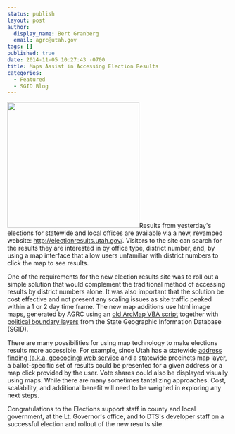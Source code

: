 ```yaml
---
status: publish
layout: post
author:
  display_name: Bert Granberg
  email: agrc@utah.gov
tags: []
published: true
date: 2014-11-05 10:27:43 -0700
title: Maps Assist in Accessing Election Results
categories:
  - Featured
  - SGID Blog
---
```

<p><a href="{{ "/downloads/UtahElectionsResults.png" | prepend: site.baseurl }}"><img src="{{ "/images/UtahElectionsResults-300x285.png" | prepend: site.baseurl }}" alt="" title="UtahElectionsResults" width="300" height="285" class="inline-text-left" /></a>Results from yesterday's elections for statewide and local offices are available via a new, revamped website: <a href="http://electionresults.utah.gov/">http://electionresults.utah.gov/</a>. Visitors to the site can search for the results they are interested in by office type, district number, and, by using a map interface that allow users unfamiliar with district numbers to click the map to see results.</p>
<p>One of the requirements for the new election results site was to roll out a simple solution that would complement the traditional method of accessing results by district numbers alone. It was also important that the solution be cost effective and not present any scaling issues as site traffic peaked within a 1 or 2 day time frame. The new map additions use html image maps, generated by AGRC using an <a href="http://arcscripts.esri.com/details.asp?dbid=14574">old ArcMap VBA script</a> together with <a href="{{ "/data/political/" | prepend: site.baseurl }}">political boundary layers</a> from the State Geographic Information Database (SGID).</p>
<p>There are many possibilities for using map technology to make elections results more accessible. For example, since Utah has a statewide <a href="{{ "/using-the-mapserv-utah-gov-api-to-geocode-address/" | prepend: site.baseurl }}">address finding (a.k.a. geocoding) web service</a> and a statewide precincts map layer, a ballot-specific set of results could be presented for a given address or a map click provided by the user. Vote shares could also be displayed visually using maps. While there are many sometimes tantalizing approaches. Cost, scalability, and additional benefit will need to be weighed in exploring any next steps.</p>
<p>Congratulations to the Elections support staff in county and local government, at the Lt. Governor's office, and to DTS's developer staff on a successful election and rollout of the new results site.</p>
